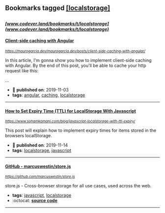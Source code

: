 ## Bookmarks tagged [[localstorage]](https://www.codever.land/search?q=[localstorage])

_<sup><sup>[www.codever.land/bookmarks/t/localstorage](www.codever.land/bookmarks/t/localstorage)</sup></sup>_
---
#### [Client-side caching with Angular](https://maurogarcia.dev/maurogarcia.dev/posts/client-side-caching-with-angular/)
_<sup>https://maurogarcia.dev/maurogarcia.dev/posts/client-side-caching-with-angular/</sup>_

In this article, I'm gonna show you how to implement client-side caching with Angular. By the end of this post, you'll be able to cache your http request like this:

...
* :calendar: **published on**: 2019-11-03
* **tags**: [angular](../tagged/angular.md), [caching](../tagged/caching.md), [localstorage](../tagged/localstorage.md)
---
#### [How to Set Expiry Time (TTL) for LocalStorage With Javascript](https://www.sohamkamani.com/blog/javascript-localstorage-with-ttl-expiry/)
_<sup>https://www.sohamkamani.com/blog/javascript-localstorage-with-ttl-expiry/</sup>_

This post will explain how to implement expiry times for items stored in the browsers localStorage.
* :calendar: **published on**: 2019-11-14
* **tags**: [localstorage](../tagged/localstorage.md), [javascript](../tagged/javascript.md)
---
#### [GitHub - marcuswestin/store.js](https://github.com/marcuswestin/store.js)
_<sup>https://github.com/marcuswestin/store.js</sup>_

store.js - Cross-browser storage for all use cases, used across the web.
* **tags**: [javascript](../tagged/javascript.md), [localstorage](../tagged/localstorage.md)
* :octocat: **[source code](https://github.com/marcuswestin/store.js)**
---
